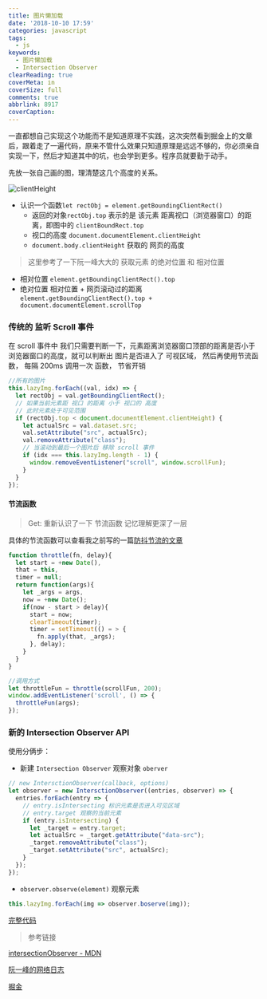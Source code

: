 ```yaml
---
title: 图片懒加载
date: '2018-10-10 17:59'
categories: javascript
tags:
  - js
keywords:
  - 图片懒加载
  - Intersection Observer
clearReading: true
coverMeta: in
coverSize: full
comments: true
abbrlink: 8917
coverCaption:
---
```


一直都想自己实现这个功能而不是知道原理不实践，这次突然看到掘金上的文章后，跟着走了一遍代码，原来不管什么效果只知道原理是远远不够的，你必须亲自实现一下，然后才知道其中的坑，也会学到更多。程序员就要勤于动手。

<!-- more -->

先放一张自己画的图，理清楚这几个高度的关系。

![clientHeight](/../images/window.png)

- 认识一个函数`let rectObj = element.getBoundingClientRect()`
  - 返回的对象`rectObj.top` 表示的是 该元素 距离视口（浏览器窗口）的距离，即图中的 `clientBoundRect.top`
  - 视口的高度 `document.documentElement.clientHeight`
  - `document.body.clientHeight` 获取的 网页的高度

> 这里参考了一下阮一峰大大的 获取元素 的绝对位置 和 相对位置

- 相对位置
  `element.getBoundingClientRect().top`
- 绝对位置
  相对位置 + 网页滚动过的距离
  `element.getBoundingClientRect().top + document.documentElement.scrollTop`

### 传统的 监听 Scroll 事件

在 scroll 事件中 我们只需要判断一下，元素距离浏览器窗口顶部的距离是否小于浏览器窗口的高度，就可以判断出 图片是否进入了 可视区域，
然后再使用节流函数， 每隔 200ms 调用一次 函数， 节省开销

```javascript lazy.js
//所有的图片
this.lazyImg.forEach((val, idx) => {
  let rectObj = val.getBoundingClientRect();
  // 如果当前元素距 视口 的距离 小于 视口的 高度
  // 此时元素处于可见范围
  if (rectObj.top < document.documentElement.clientHeight) {
    let actualSrc = val.dataset.src;
    val.setAttribute("src", actualSrc);
    val.removeAttribute("class");
    // 当滚动到最后一个图片后 移除 scroll 事件
    if (idx === this.lazyImg.length - 1) {
      window.removeEventListener("scroll", window.scrollFun);
    }
  }
});
```

#### 节流函数

> Get: 重新认识了一下 节流函数 记忆理解更深了一层

具体的节流函数可以查看我之前写的一篇[防抖节流的文章](http://www.tiankai.party/%E5%87%BD%E6%95%B0%E7%9A%84%E9%98%B2%E6%8A%96%E5%92%8C%E8%8A%82%E6%B5%81.html)

```javascript throttle.js
function throttle(fn, delay){
  let start = +new Date(),
  that = this,
  timer = null;
  return function(args){
    let _args = args,
    now = +new Date();
    if(now - start > delay){
      start = now;
      clearTimeout(timer);
      timer = setTimeout(() = > {
        fn.apply(that, _args);
      }, delay);
    }
  }
}

//调用方式
let throttleFun = throttle(scrollFun, 200);
window.addEventListener('scroll', () => {
  throttleFun(args);
});

```

### 新的 Intersection Observer API

使用分俩步：

- 新建 `Intersection Observer` 观察对象 `oberver`

```javascript observer.js
// new IntersctionObserver(callback, options)
let observer = new IntersctionObserver((entries, observer) => {
  entries.forEach(entry => {
    // entry.isIntersecting 标识元素是否进入可见区域
    // entry.target 观察的当前元素
    if (entry.isIntersecting) {
      let _target = entry.target;
      let actualSrc = _target.getAttribute("data-src");
      _target.removeAttribute("class");
      _target.setAttribute("src", actualSrc);
    }
  });
});
```

- `observer.observe(element)` 观察元素

```javascript observer.js
this.lazyImg.forEach(img => observer.boserve(img));
```

[完整代码](https://github.com/tiakia/some-demo/blob/master/lazyImg/lazyImage.html)

> 参考链接

[intersectionObserver - MDN](https://developer.mozilla.org/en-US/docs/Web/API/Intersection_Observer_API)

[阮一峰的网络日志](http://www.ruanyifeng.com/blog/2009/09/find_element_s_position_using_javascript.html)

[掘金](https://juejin.im/post/5bbc60e8f265da0af609cd04?utm_source=gold_browser_extension)
